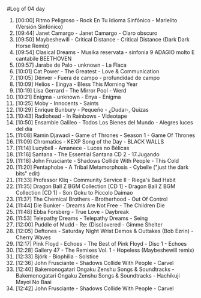 #Log of 04 day

1. [00:00] Ritmo Peligroso - Rock En Tu Idioma Sinfónico - Marielito (Versión Sinfónico)
1. [09:44] Janet Camargo - Janet Camargo - Claro obscuro
1. [09:50] Maybeshewill - Critical Distance - Critical Distance (Dark Dark Horse Remix)
1. [09:54] Clasical Dreams - Musika reservata - sinfonia 9 ADAGIO molto E cantabile BEETHOVEN
1. [09:57] Jarabe de Palo - unknown - La Flaca
1. [10:01] Cat Power - The Greatest - Love & Communication
1. [10:05] Dënver - Fuera de campo - profundidad de campo
1. [10:09] Helios - Eingya - Bless This Morning Year
1. [10:19] Lisa Gerrard - The Mirror Pool - Werd
1. [10:21] Enigma - unknown - Enya - Enigma
1. [10:25] Moby - Innocents - Saints
1. [10:29] Enrique Bunbury - Pequeño - ¿Dudar-, Quizas
1. [10:43] Radiohead - In Rainbows - Videotape
1. [10:50] Ensamble Galileo - Todos Los Bienes del Mundo - Alegres luces del día
1. [11:08] Ramin Djawadi - Game of Thrones - Season 1 - Game Of Thrones
1. [11:09] Chromatics - KEXP Song of the Day - BLACK WALLS
1. [11:14] Lucybell - Amanece - Luces no Bélicas
1. [11:16] Santana - The Essential Santana CD 2 - 17.Jugando
1. [11:18] John Frusciante - Shadows Collide With People - This Cold
1. [11:20] Pentaphobe - A Tribal Metamorphosis - Cybelle ("just the dark bits" edit)
1. [11:33] Professor Kliq - Community Service II - Riega's Bad Habit
1. [11:35] Dragon Ball Z BGM Collection [CD 1] - Dragon Ball Z BGM Collection [CD 1] - Son Goku to Piccolo Daimao
1. [11:37] The Chemical Brothers - Brotherhood - Out Of Control
1. [11:44] Die Bunker - Dreams Are Not Free - The Children Die
1. [11:48] Ebba Forsberg - True Love - Daybreak
1. [11:53] Telepathy Dreams - Telepathy Dreams - Seing
1. [12:00] Puddle of Mudd - Re: (Disc)overed - Gimme Shelter
1. [12:05] Deftones - Saturday Night Wrist Demos & Outtakes (Bob Ezrin) - Cherry Waves
1. [12:17] Pink Floyd - Echoes - The Best of Pink Floyd - Disc 1 - Echoes
1. [12:28] Gallery 47 - The Remixes Vol. 1 - Hopeless (Maybeshewill remix)
1. [12:33] Björk - Biophilia - Solstice
1. [12:36] John Frusciante - Shadows Collide With People - Carvel
1. [12:40] Bakemonogatari Ongaku Zenshu Songs & Soundtracks - Bakemonogatari Ongaku Zenshu Songs & Soundtracks - Hachikuji Mayoi No Baai
1. [12:42] John Frusciante - Shadows Collide With People - Carvel
